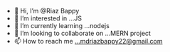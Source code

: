 - 👋 Hi, I’m @Riaz Bappy
- 👀 I’m interested in ...JS
- 🌱 I’m currently learning ...nodejs
- 💞️ I’m looking to collaborate on ...MERN project
- 📫 How to reach me ...mdriazbappy22@gmail.com

<!---
RiBpy/RiBpy is a ✨ special ✨ repository because its `README.md` (this file) appears on your GitHub profile.
You can click the Preview link to take a look at your changes.
--->
